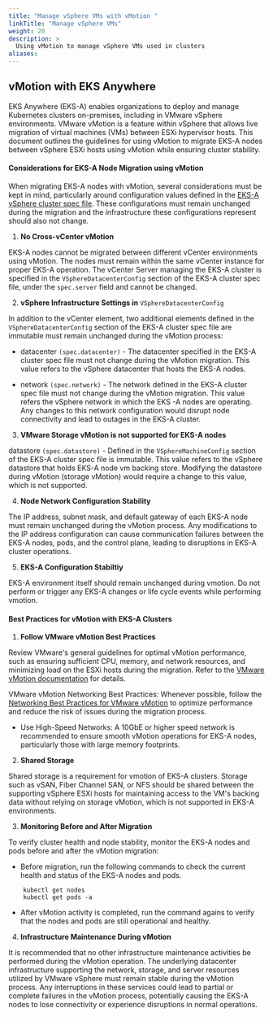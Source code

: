 ```yaml
---
title: "Manage vSphere VMs with vMotion "
linkTitle: "Manage vSphere VMs"
weight: 20
description: >
  Using vMotion to manage vSphere VMs used in clusters
aliases:
---
```


## vMotion with EKS Anywhere


EKS Anywhere (EKS-A) enables organizations to deploy and manage Kubernetes clusters on-premises, including in VMware vSphere environments. VMware vMotion is a feature within vSphere that allows live migration of virtual machines (VMs) between ESXi hypervisor hosts. This document outlines the guidelines for using vMotion to migrate EKS-A nodes between vSphere ESXi hosts using vMotion while ensuring cluster stability.

#### Considerations for EKS-A Node Migration using vMotion

When migrating EKS-A nodes with vMotion, several considerations must be kept in mind, particularly around configuration values defined in the [EKS-A vSphere cluster spec file](https://anywhere.eks.amazonaws.com/docs/getting-started/vsphere/vsphere-spec/). These configurations must remain unchanged during the migration and the infrastructure these configurations represent should also not change.


1. **No Cross-vCenter vMotion**

EKS-A nodes cannot be migrated between different vCenter environments using vMotion. The nodes must remain within the same vCenter instance for proper EKS-A operation. The vCenter Server managing the EKS-A cluster is specified in the `VSphereDatacenterConfig` section of the EKS-A cluster spec file, under the `spec.server` field and cannot be changed.


2. **vSphere Infrastructure Settings in** `VSphereDatacenterConfig`

In addition to the vCenter element, two additional elements defined in the `VSphereDatacenterConfig` section of the EKS-A cluster spec file are immutable must remain unchanged during the vMotion process:


* datacenter `(spec.datacenter)` - The datacenter specified in the EKS-A cluster spec file must not change during the vMotion migration. This value refers to the vSphere datacenter that hosts the EKS-A nodes.


* network `(spec.network)` - The network defined in the EKS-A cluster spec file must not change during the vMotion migration. This value refers the vSphere network in which the EKS -A nodes are operating. Any changes to this network configuration would disrupt node connectivity and lead to outages in the EKS-A cluster.


3.  **VMware Storage vMotion is not supported for EKS-A nodes**

datastore `(spec.datastore)` - Defined in the `VSphereMachineConfig` section of the EKS-A cluster spec file is immutable.  This value refers to the vSphere datastore that holds EKS-A node vm backing store. Modifying the datastore during vMotion (storage vMotion) would require a change to this value, which is not supported.


4. **Node Network Configuration Stability**

The IP address, subnet mask, and default gateway of each EKS-A node must remain unchanged during the vMotion process. Any modifications to the IP address configuration can cause communication failures between the EKS-A nodes, pods, and the control plane, leading to disruptions in EKS-A cluster operations.


5. **EKS-A Configuration Stabiltiy**

EKS-A environment itself should remain unchanged during vmotion.  Do not perform or trigger any EKS-A changes or life cycle events while performing vmotion.


#### Best Practices for vMotion with EKS-A Clusters

1. **Follow VMware vMotion Best Practices**

Review VMware's general guidelines for optimal vMotion performance, such as ensuring sufficient CPU, memory, and network resources, and minimizing load on the ESXi hosts during the migration. Refer to the [VMware vMotion documentation](https://docs.vmware.com/) for details.

VMware vMotion Networking Best Practices: Whenever possible, follow the [Networking Best Practices for VMware vMotion](https://docs.vmware.com/en/VMware-vSphere/7.0/com.vmware.vsphere.vcenterhost.doc/GUID-7DAD15D4-7F41-4913-9F16-567289E22977.html) to optimize performance and reduce the risk of issues during the migration process.

* Use High-Speed Networks: A 10GbE or higher speed network is recommended to ensure smooth vMotion operations for EKS-A nodes, particularly those with large memory footprints.


2. **Shared Storage**

Shared storage is a requirement for vmotion of EKS-A clusters.  Storage such as vSAN, Fiber Channel SAN, or NFS should be shared between the supporting vSphere ESXi hosts for maintaining access to the VM's backing data without relying on storage vMotion, which is not supported in EKS-A environments.


3. **Monitoring Before and After Migration**

To verify cluster health and node stability,  monitor the EKS-A nodes and pods before and after the vMotion migration:

* Before migration, run the following commands to check the current health and status of the EKS-A nodes and pods.

```
    kubectl get nodes
    kubectl get pods -a
```

* After vMotion activity is completed, run the command agains to verify that the nodes and pods are still operational and healthy.


4. **Infrastructure Maintenance During vMotion**

It is recommended that no other infrastructure maintenance activities be performed during the vMotion operation. The underlying datacenter infrastructure supporting the network, storage, and server resources utilized by VMware vSphere must remain stable during the vMotion process. Any interruptions in these services could lead to partial or complete failures in the vMotion process, potentially causing the EKS-A nodes to lose connectivity or experience disruptions in normal operations.

